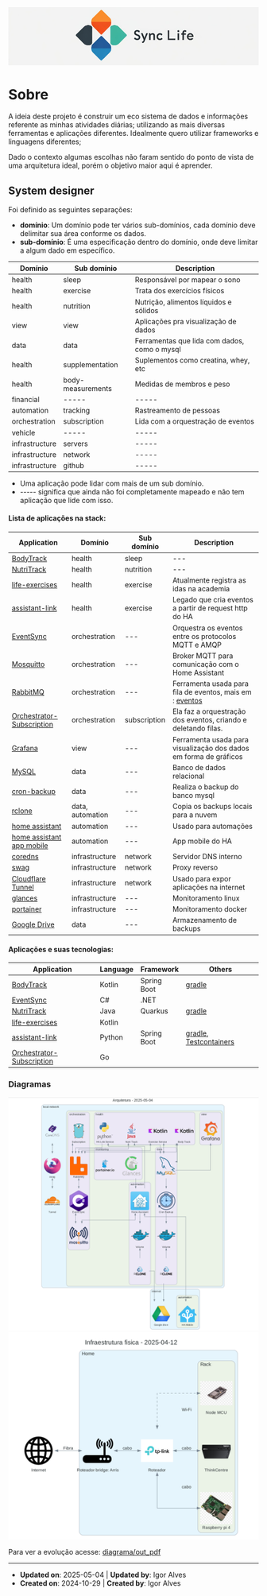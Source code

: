 ![logo_horizontal.png](assets%2Flogo_horizontal.png)

# Sobre

A ideia deste projeto é construir um eco sistema de dados e informações referente as minhas atividades diárias; 
utilizando as mais diversas ferramentas e aplicações diferentes. 
Idealmente quero utilizar frameworks e linguagens diferentes; 

Dado o contexto algumas escolhas não faram sentido do ponto de vista de uma arquitetura ideal, porém o objetivo maior aqui é aprender.

## System designer

Foi definido as seguintes separações:
- **domínio**: Um domínio pode ter vários sub-domínios, cada domínio deve delimitar sua área conforme os dados.
- **sub-domínio**: É uma especificação dentro do domínio, onde deve limitar a algum dado em específico.

| Domínio        | Sub domínio       | Description                                  |
|----------------|-------------------|----------------------------------------------|
| health         | sleep             | Responsável por mapear o sono                |
| health         | exercise          | Trata dos exercícios físicos                 |
| health         | nutrition         | Nutrição, alimentos líquidos e sólidos       |
| view           | view              | Aplicações pra visualização de dados         |
| data           | data              | Ferramentas que lida com dados, como o mysql |
| health         | supplementation   | Suplementos como creatina, whey, etc         |
| health         | body-measurements | Medidas de membros e peso                    |
| financial      | -----             | -----                                        |
| automation     | tracking          | Rastreamento de pessoas                      |
| orchestration  | subscription      | Lida com a orquestração de eventos           |
| vehicle        | -----             | -----                                        |
| infrastructure | servers           | -----                                        |
| infrastructure | network           | -----                                        |
| infrastructure | github            | -----                                        |

- Uma aplicação pode lidar com mais de um sub domínio.
- ----- significa que ainda não foi completamente mapeado e não tem aplicação que lide com isso.

#### Lista de aplicações na stack:
| Application                                                                                         | Domínio          | Sub domínio  | Description                                                                     |
|-----------------------------------------------------------------------------------------------------|------------------|--------------|---------------------------------------------------------------------------------|
| [BodyTrack](https://github.com/alves-dev/SyncLife-Health-BodyTrack)                                 | health           | sleep        | ---                                                                             |
| [NutriTrack](https://github.com/alves-dev/SyncLife-Health-NutriTrack)                               | health           | nutrition    | ---                                                                             |
| [life-exercises](https://github.com/alves-dev/life-exercises)                                       | health           | exercise     | Atualmente registra as idas na academia                                         |
| [assistant-link](https://github.com/alves-dev/life-assistant-link)                                  | health           | exercise     | Legado que cria eventos a partir de request http do HA                          |
| [EventSync](https://github.com/alves-dev/SyncLife-Orchestrator-EventSync)                           | orchestration    | ---          | Orquestra os eventos entre os protocolos MQTT e AMQP                            |
| [Mosquitto](https://mosquitto.org/)                                                                 | orchestration    | ---          | Broker MQTT para comunicação com o Home Assistant                               |
| [RabbitMQ](https://www.rabbitmq.com/)                                                               | orchestration    | ---          | Ferramenta usada para fila de eventos, mais em : [eventos](events/events_v2.md) |
| [Orchestrator-Subscription](https://github.com/alves-dev/SyncLife-Orchestrator-Subscription)        | orchestration    | subscription | Ela faz a orquestração dos eventos, criando e deletando filas.                  |
| [Grafana](https://grafana.com/)                                                                     | view             | ---          | Ferramenta usada para visualização dos dados em forma de gráficos               |
| [MySQL](https://www.mysql.com/)                                                                     | data             | ---          | Banco de dados relacional                                                       |
| [cron-backup](https://hub.docker.com/r/fradelg/mysql-cron-backup)                                   | data             | ---          | Realiza o backup do banco mysql                                                 |
| [rclone](https://rclone.org/)                                                                       | data, automation | ---          | Copia os backups locais para a nuvem                                            |
| [home assistant](https://www.home-assistant.io/)                                                    | automation       | ---          | Usado para automações                                                           |
| [home assistant app mobile](https://www.home-assistant.io/integrations/mobile_app/)                 | automation       | ---          | App mobile do HA                                                                |
| [coredns](https://coredns.io/)                                                                      | infrastructure   | network      | Servidor DNS interno                                                            |
| [swag](https://docs.linuxserver.io/general/swag/)                                                   | infrastructure   | network      | Proxy reverso                                                                   |
| [Cloudflare Tunnel](https://developers.cloudflare.com/cloudflare-one/connections/connect-networks/) | infrastructure   | network      | Usado para expor aplicações na internet                                         |
| [glances](https://nicolargo.github.io/glances/)                                                     | infrastructure   | ---          | Monitoramento linux                                                             |
| [portainer](https://www.portainer.io/)                                                              | infrastructure   | ---          | Monitoramento docker                                                            |
| [Google Drive](https://developers.google.com/workspace/drive?hl=pt-br)                              | data             | ---          | Armazenamento de backups                                                        |


#### Aplicações e suas tecnologias:
| Application                                                                                  | Language | Framework   | Others                                                                       |
|----------------------------------------------------------------------------------------------|----------|-------------|------------------------------------------------------------------------------|
| [BodyTrack](https://github.com/alves-dev/SyncLife-Health-BodyTrack)                          | Kotlin   | Spring Boot | [gradle](https://gradle.org/)                                                |
| [EventSync](https://github.com/alves-dev/SyncLife-Orchestrator-EventSync)                    | C#       | .NET        |                                                                              |
| [NutriTrack](https://github.com/alves-dev/SyncLife-Health-NutriTrack)                        | Java     | Quarkus     | [gradle](https://gradle.org/)                                                |
| [life-exercises](https://github.com/alves-dev/life-exercises)                                | Kotlin   |             |                                                                              |
| [assistant-link](https://github.com/alves-dev/life-assistant-link)                           | Python   | Spring Boot | [gradle](https://gradle.org/), [Testcontainers](https://testcontainers.com/) |
| [Orchestrator-Subscription](https://github.com/alves-dev/SyncLife-Orchestrator-Subscription) | Go       |             |                                                                              |


### Diagramas
![diagrama_arquitetura.png](assets/diagrama_arquitetura.png)
![diagrama_infraestrutura.png](assets/diagrama_infraestrutura.png)

Para ver a evolução acesse: [diagrama/out_pdf](diagrama/out_pdf)

-----
- **Updated on**: 2025-05-04 | **Updated by**: Igor Alves
- **Created on**: 2024-10-29 | **Created by**: Igor Alves
